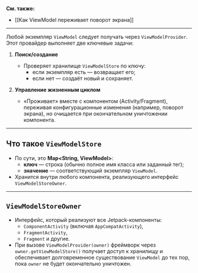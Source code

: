 
**См. также:**  
- [[Как ViewModel переживает поворот экрана]]

---

Любой экземпляр `ViewModel` следует получать через `ViewModelProvider`. Этот провайдер выполняет две ключевые задачи:

1. **Поиск/создание**
   - Проверяет хранилище `ViewModelStore` по ключу:
     - если экземпляр есть — возвращает его;
     - если нет — создаёт новый и сохраняет.

2. **Управление жизненным циклом**
   - «Проживает» вместе с компонентом (Activity/Fragment), переживая конфигурационные изменения (например, поворот экрана), но очищается при окончательном уничтожении компонента.

---
## Что такое `ViewModelStore`

- По сути, это **Map<String, ViewModel>**:
  - **ключ** — строка (обычно полное имя класса или заданный тег);
  - **значение** — соответствующий экземпляр `ViewModel`.  
- Хранится внутри любого компонента, реализующего интерфейс `ViewModelStoreOwner`.

---
## `ViewModelStoreOwner`

- Интерфейс, который реализуют все Jetpack-компоненты:
  - `ComponentActivity` (включая `AppCompatActivity`),
  - `FragmentActivity`,
  - `Fragment` и другие.  
- При вызове `ViewModelProvider(owner)` фреймворк через `owner.getViewModelStore()` получает доступ к хранилищу и обеспечивает долговременное существование `ViewModel` до тех пор, пока `owner` не будет окончательно уничтожен.
